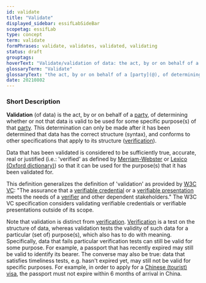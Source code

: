 ```yaml
---
id: validate
title: "Validate"
displayed_sidebar: essifLabSideBar
scopetag: essifLab
type: concept
term: validate
formPhrases: validate, validates, validated, validating
status: draft
grouptags:
hoverText: "Validate/validation of data: the act, by or on behalf of a Party, of determining whether or not that data is valid to be used for some specific purpose(s) of that Party."
glossaryTerm: "Validate"
glossaryText: "the act, by or on behalf of a [party](@), of determining whether or not that data is valid to be used for some specific purpose(s) of that [party](@)."
date: 20210802
---
```


### Short Description
**Validation** (of data) is the act, by or on behalf of a [party](@), of determining whether or not that data is valid to be used for some specific purpose(s) of that [party](@). This determination can only be made after it has been determined that data has the correct structure (syntax), and conforms to other specifications that apply to its structure ([verification](verify@)).

Data that has been validated is considered to be sufficiently true, accurate, real or justified (i.e.: 'verified' as defined by [Merriam-Webster](https://www.merriam-webster.com/dictionary/verify) or [Lexico (Oxford dictionary)](https://www.merriam-webster.com/dictionary/verify)) so that it can be used for the purpose(s) that it has been validated for.

This definition generalizes the definition of 'validation' as provided by [W3C VC](https://www.w3.org/TR/vc-data-model/#dfn-credential-validation): "The assurance that a [verifiable credential](https://www.w3.org/TR/vc-data-model/#dfn-verifiable-credentials) or a [verifiable presentation](https://www.w3.org/TR/vc-data-model/#dfn-verifiable-presentations) meets the needs of a [verifier](https://www.w3.org/TR/vc-data-model/#dfn-verifier) and other dependent stakeholders." The W3C VC specification considers validating verifiable credentials or verifiable presentations outside of its scope.

Note that validation is distinct from [verification](verify@). [Verification](verify@) is a test on the structure of data, whereas validation tests the validity of such data for a particular (set of) purpose(s), which also has to do with meaning. Specifically, data that fails particular verification tests can still be valid for some purpose. For example, a passport that has recently expired may still be valid to identify its bearer. The converse may also be true: data that satisfies timeliness tests, e.g. hasn't expired yet, may still not be valid for specific purposes. For example, in order to apply for a [Chinese (tourist) visa](http://www.china-embassy.org/eng/hzqz/zgqz/t84246.htm), the passport must not expire within 6 months of arrival in China.
